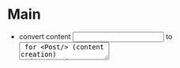 # Main

- convert content <input> to <textarea> for <Post/> (content creation) and <Form> (comment submission)
- post category
- only logged in users can create/comment on post - maybe
- down/upvote option - only logged in users
- sorting option for posts on homepage
- search functionality
- replace netlify identity to allow user profiles or extend netlify identity to allow such features

# Currently working on / Planned next feature

# Completed

- logged in/out notification ✅
- add reply feature ✅
- color icon ✅
- Content Card: add total comments, add date created/updated, add who created post ✅
- comment sorting option ✅
- use localstorage to check if person visited app or not, if so then don't show modal to let them know about the state of the project ✅
- edit option for logged in users ✅
- delete option for logged in users ✅
- animation between page transitions ✅

# Notes:

- <Post /> (sends POST request) to create a new post and <Form> (sends PUT request) will update the forum data, like the comments field.
- <Content /> allows authenciated users to update/delete their posts.
- <Nav> and <Content> navigate users, like '/'->'/post' or '/post' -> '/'

# Implementation Considertion

